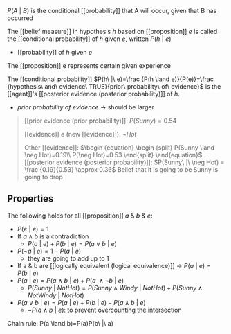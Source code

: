$P(A\ |\ B)$ is the conditional [[probability]] that A will occur, given that B has occurred

The [[belief measure]] in hypothesis $h$ based on [[proposition]] $e$ is called the [[conditional probability]] of $h$ given $e$, written $P(h\ |\ e)$
- [[probability]] of $h$ given $e$

The [[proposition]] e represents certain given experience

The [[conditional probability]] $P(h\ |\ e)=\frac {P(h \land e)}{P(e)}=\frac {hypothesis\ and\ evidence\ TRUE}{prior\ probability\ of\ evidence}$ is the [[agent]]'s [[posterior evidence (posterior probability)]] of $h$.
- $prior\ probability\ of\ evidence$ $\rightarrow$ should be larger
>	[[prior evidence (prior probability)]]: $P(Sunny) = 0.54$
>	
>	[[evidence]] $e$ (new [[evidence]]): $\neg Hot$
>	
>	Other [[evidence]]: 
>	$\begin {equation} \begin {split} P(Sunny \land \neg Hot)=0.19\\ P(\neg Hot)=0.53 \end{split} \end{equation}$
>	[[posterior evidence (posterior probability)]]: $P(Sunny\ |\ \neg Hot) = \frac {0.19}{0.53} \approx 0.36$
>		Belief that it is going to be Sunny is going to drop

## Properties
The following holds for all [[proposition]] $a$ & $b$ & $e$:
- $P(e\ |\ e)=1$
- If $a \land b$ is a contradiction
	- $P(a\ |\ e) + P(b\ |\ e) = P(a\lor b\ |\ e)$
- $P(\neg a\ |\ e)=1-P(a\ |\ e)$
	- they are going to add up to 1
- If a & b are [[logically equivalent (logical equivalence)]] $\rightarrow$ $P(a\ |\ e)=P(b\ |\ e)$
- $P(a\ |\ e)=P(a\ \land \ b\ |\ e) +P(a\ \land \neg b\ |\ e)$
	- $P(Sunny\ |\ NotHot)=P(Sunny\land Windy\ |\ NotHot) +P(Sunny\land NotWindy\ |\ NotHot)$
- $P(a \lor b\ |\ e)=P(a\ |\ e) + P(b\ |\ e)-P(a\land b\ |\ e)$
	- $-P(a\land b\ |\ e)$: to prevent overcounting the intersection

Chain rule: P(a \land b)=P(a)P(b\ |\ a)